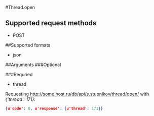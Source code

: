 #Thread.open

## Supported request methods 
* POST

##Supported formats
* json

##Arguments
###Optional


###Requried
* thread

Requesting http://some.host.ru/db/api/s.stupnikov/thread/open/ with _{'thread': 171}_:
```json
{u'code': 0, u'response': {u'thread': 171}}
```
